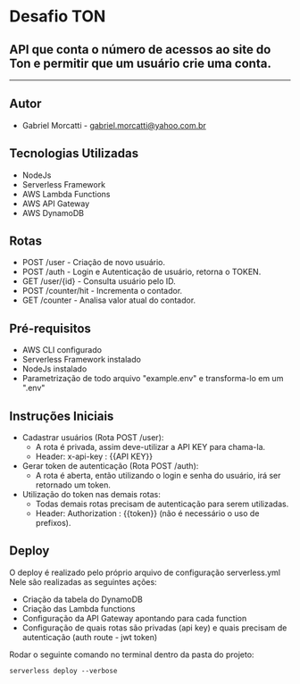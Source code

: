 # Desafio TON
## API que conta o número de acessos ao site do Ton e permitir que um usuário crie uma conta.

***

## Autor
* Gabriel Morcatti - gabriel.morcatti@yahoo.com.br

## Tecnologias Utilizadas
* NodeJs
* Serverless Framework
* AWS Lambda Functions
* AWS API Gateway
* AWS DynamoDB

## Rotas
* POST /user - Criação de novo usuário.
* POST /auth - Login e Autenticação de usuário, retorna o TOKEN.
* GET /user/{id} - Consulta usuário pelo ID.
* POST /counter/hit - Incrementa o contador.
* GET /counter - Analisa valor atual do contador.

## Pré-requisitos
* AWS CLI configurado
* Serverless Framework instalado
* NodeJs instalado
* Parametrização de todo arquivo "example.env" e transforma-lo em um ".env"

## Instruções Iniciais
* Cadastrar usuários (Rota POST /user):
    * A rota é privada, assim deve-utilizar a API KEY para chama-la.
    * Header: x-api-key : {{API KEY}}
* Gerar token de autenticação (Rota POST /auth):
    * A rota é aberta, então utilizando o login e senha do usuário, irá ser retornado um token.
* Utilização do token nas demais rotas:
    * Todas demais rotas precisam de autenticação para serem utilizadas.
    * Header: Authorization : {{token}} (não é necessário o uso de prefixos).

## Deploy
O deploy é realizado pelo próprio arquivo de configuração serverless.yml
Nele são realizadas as seguintes ações:
- Criação da tabela do DynamoDB
- Criação das Lambda functions
- Configuração da API Gateway apontando para cada function
- Configuração de quais rotas são privadas (api key) e quais precisam de autenticação (auth route - jwt token)

Rodar o seguinte comando no terminal dentro da pasta do projeto:
```
serverless deploy --verbose
```